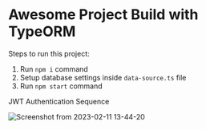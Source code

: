 # Awesome Project Build with TypeORM

Steps to run this project:

1. Run `npm i` command
2. Setup database settings inside `data-source.ts` file
3. Run `npm start` command

JWT Authentication Sequence

![Screenshot from 2023-02-11 13-44-20](https://user-images.githubusercontent.com/80243668/218248121-14669639-65f6-49be-867f-7e7eb631fb88.png)


